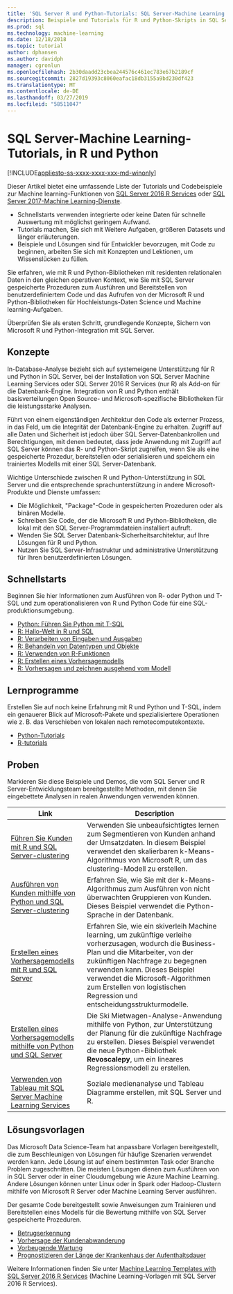```yaml
---
title: 'SQL Server R und Python-Tutorials: SQL Server-Machine Learning'
description: Beispiele und Tutorials für R und Python-Skripts in SQL Server-Machine Learning-Dienste.
ms.prod: sql
ms.technology: machine-learning
ms.date: 12/18/2018
ms.topic: tutorial
author: dphansen
ms.author: davidph
manager: cgronlun
ms.openlocfilehash: 2b30daadd23cbea244576c461ec783e67b2189cf
ms.sourcegitcommit: 2827d19393c8060eafac18db3155a9bd230df423
ms.translationtype: MT
ms.contentlocale: de-DE
ms.lasthandoff: 03/27/2019
ms.locfileid: "58511047"
---
```

# <a name="sql-server-machine-learning-tutorials-in-r-and-python"></a>SQL Server-Machine Learning-Tutorials, in R und Python
[!INCLUDE[appliesto-ss-xxxx-xxxx-xxx-md-winonly](../../includes/appliesto-ss-xxxx-xxxx-xxx-md-winonly.md)]

Dieser Artikel bietet eine umfassende Liste der Tutorials und Codebeispiele zur Machine learning-Funktionen von [SQL Server 2016 R Services](../install/sql-r-services-windows-install.md) oder [SQL Server 2017-Machine Learning-Dienste](../install/sql-machine-learning-services-windows-install.md). 

+ Schnellstarts verwenden integrierte oder keine Daten für schnelle Auswertung mit möglichst geringem Aufwand.
+ Tutorials machen, Sie sich mit Weitere Aufgaben, größeren Datasets und länger erläuterungen.
+ Beispiele und Lösungen sind für Entwickler bevorzugen, mit Code zu beginnen, arbeiten Sie sich mit Konzepten und Lektionen, um Wissenslücken zu füllen.

Sie erfahren, wie mit R und Python-Bibliotheken mit residenten relationalen Daten in den gleichen operativen Kontext, wie Sie mit SQL Server gespeicherte Prozeduren zum Ausführen und Bereitstellen von benutzerdefiniertem Code und das Aufrufen von der Microsoft R und Python-Bibliotheken für Hochleistungs-Daten Science und Machine learning-Aufgaben.

Überprüfen Sie als ersten Schritt, grundlegende Konzepte, Sichern von Microsoft R und Python-Integration mit SQL Server.

## <a name="concepts"></a>Konzepte

In-Database-Analyse bezieht sich auf systemeigene Unterstützung für R und Python in SQL Server, bei der Installation von SQL Server Machine Learning Services oder SQL Server 2016 R Services (nur R) als Add-on für die Datenbank-Engine. Integration von R und Python enthält basisverteilungen Open Source- und Microsoft-spezifische Bibliotheken für die leistungsstarke Analysen.

Führt von einem eigenständigen Architektur den Code als externer Prozess, in das Feld, um die Integrität der Datenbank-Engine zu erhalten. Zugriff auf alle Daten und Sicherheit ist jedoch über SQL Server-Datenbankrollen und Berechtigungen, mit denen bedeutet, dass jede Anwendung mit Zugriff auf SQL Server können das R- und Python-Skript zugreifen, wenn Sie als eine gespeicherte Prozedur, bereitstellen oder serialisieren und speichern ein trainiertes Modells mit einer SQL Server-Datenbank.

Wichtige Unterschiede zwischen R und Python-Unterstützung in SQL Server und die entsprechende sprachunterstützung in andere Microsoft-Produkte und Dienste umfassen:

+ Die Möglichkeit, "Package"-Code in gespeicherten Prozeduren oder als binären Modelle.
+ Schreiben Sie Code, der die Microsoft R und Python-Bibliotheken, die lokal mit den SQL Server-Programmdateien installiert aufruft.
+ Wenden Sie SQL Server Datenbank-Sicherheitsarchitektur, auf Ihre Lösungen für R und Python.
+ Nutzen Sie SQL Server-Infrastruktur und administrative Unterstützung für Ihren benutzerdefinierten Lösungen.

## <a name="quickstarts"></a>Schnellstarts

Beginnen Sie hier Informationen zum Ausführen von R- oder Python und T-SQL und zum operationalisieren von R und Python Code für eine SQL-produktionsumgebung.

+ [Python: Führen Sie Python mit T-SQL](run-python-using-t-sql.md)
+ [R: Hallo-Welt in R und SQL](rtsql-using-r-code-in-transact-sql-quickstart.md)
+ [R: Verarbeiten von Eingaben und Ausgaben](rtsql-working-with-inputs-and-outputs.md)
+ [R: Behandeln von Datentypen und Objekte](rtsql-r-and-sql-data-types-and-data-objects.md)
+ [R: Verwenden von R-Funktionen](rtsql-using-r-functions-with-sql-server-data.md)
+ [R: Erstellen eines Vorhersagemodells](rtsql-create-a-predictive-model-r.md)
+ [R: Vorhersagen und zeichnen ausgehend vom Modell](rtsql-predict-and-plot-from-model.md)

## <a name="tutorials"></a>Lernprogramme

Erstellen Sie auf noch keine Erfahrung mit R und Python und T-SQL, indem ein genauerer Blick auf Microsoft-Pakete und spezialisiertere Operationen wie z. B. das Verschieben von lokalen nach remotecomputekontexte.

+ [Python-Tutorials](sql-server-python-tutorials.md)
+ [R-tutorials](sql-server-r-tutorials.md)

<a name ="bkmk_samples"></a>

## <a name="samples"></a>Proben

Markieren Sie diese Beispiele und Demos, die vom SQL Server und R Server-Entwicklungsteam bereitgestellte Methoden, mit denen Sie eingebettete Analysen in realen Anwendungen verwenden können.

| Link | Description | 
|------|-------------|
| [Führen Sie Kunden mit R und SQL Server-clustering](https://microsoft.github.io/sql-ml-tutorials/R/customerclustering/) | Verwenden Sie unbeaufsichtigtes lernen zum Segmentieren von Kunden anhand der Umsatzdaten. In diesem Beispiel verwendet den skalierbaren k-Means-Algorithmus von Microsoft R, um das clustering-Modell zu erstellen. |
| [Ausführen von Kunden mithilfe von Python und SQL Server-clustering](https://microsoft.github.io/sql-ml-tutorials/python/customerclustering/) | Erfahren Sie, wie Sie mit der k-Means-Algorithmus zum Ausführen von nicht überwachten Gruppieren von Kunden. Dieses Beispiel verwendet die Python-Sprache in der Datenbank.| SQL Server 2017 |
| [Erstellen eines Vorhersagemodells mit R und SQL Server](https://microsoft.github.io/sql-ml-tutorials/R/rentalprediction) | Erfahren Sie, wie ein skiverleih Machine learning, um zukünftige verleihe vorherzusagen, wodurch die Business-Plan und die Mitarbeiter, von der zukünftigen Nachfrage zu begegnen verwenden kann. Dieses Beispiel verwendet die Microsoft-Algorithmen zum Erstellen von logistischen Regression und entscheidungsstrukturmodelle. | 
| [Erstellen eines Vorhersagemodells mithilfe von Python und SQL Server](https://microsoft.github.io/sql-ml-tutorials/python/rentalprediction/) | Die Ski Mietwagen-Analyse-Anwendung mithilfe von Python, zur Unterstützung der Planung für die zukünftige Nachfrage zu erstellen. Dieses Beispiel verwendet die neue Python-Bibliothek **Revoscalepy**, um ein lineares Regressionsmodell zu erstellen. | 
| [Verwenden von Tableau mit SQL Server Machine Learning Services](https://blogs.msdn.microsoft.com/mlserver/2017/12/14/how-to-use-tableau-with-sql-server-machine-learning-services-with-r-and-python/) | Soziale medienanalyse und Tableau Diagramme erstellen, mit SQL Server und R. | 

<a name="bkmk_solutions"></a>

## <a name="solution-templates"></a>Lösungsvorlagen

Das Microsoft Data Science-Team hat anpassbare Vorlagen bereitgestellt, die zum Beschleunigen von Lösungen für häufige Szenarien verwendet werden kann. Jede Lösung ist auf einem bestimmten Task oder Branche Problem zugeschnitten. Die meisten Lösungen dienen zum Ausführen von in SQL Server oder in einer Cloudumgebung wie Azure Machine Learning. Andere Lösungen können unter Linux oder in Spark oder Hadoop-Clustern mithilfe von Microsoft R Server oder Machine Learning Server ausführen.

Der gesamte Code bereitgestellt sowie Anweisungen zum Trainieren und Bereitstellen eines Modells für die Bewertung mithilfe von SQL Server gespeicherte Prozeduren.

+ [Betrugserkennung](https://gallery.cortanaanalytics.com/Tutorial/Online-Fraud-Detection-Template-with-SQL-Server-R-Services-1)
+ [Vorhersage der Kundenabwanderung](https://gallery.cortanaanalytics.com/Tutorial/Customer-Churn-Prediction-Template-with-SQL-Server-R-Services-1)
+ [Vorbeugende Wartung](https://gallery.cortanaanalytics.com/Tutorial/Predictive-Maintenance-Template-with-SQL-Server-R-Services-1)
+ [Prognostizieren der Länge der Krankenhaus der Aufenthaltsdauer](https://gallery.cortanaintelligence.com/Solution/Predicting-Length-of-Stay-in-Hospitals-1)

Weitere Informationen finden Sie unter [Machine Learning Templates with SQL Server 2016 R Services](https://blogs.technet.microsoft.com/machinelearning/2016/03/23/machine-learning-templates-with-sql-server-2016-r-services/) (Machine Learning-Vorlagen mit SQL Server 2016 R Services).

